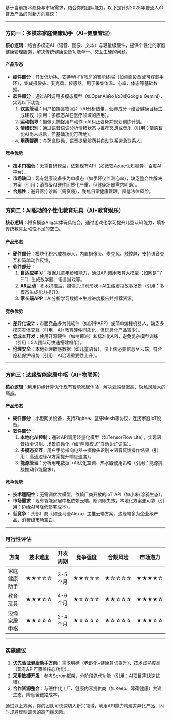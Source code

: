

基于当前技术趋势与市场需求，结合你的团队能力，以下是针对2025年普通人AI普及产品的创新方向建议：

---
### **方向一：多模态家庭健康助手（AI+健康管理）**
**核心逻辑**：结合多模态AI（语音、图像、文本）与轻量级硬件，提供个性化的家庭健康管理服务，解决传统健康设备功能单一、交互生硬的问题。

#### **产品形态**
- **硬件部分**：开发低功耗、支持Wi-Fi/蓝牙的智能终端（如桌面设备或可穿戴手环），集成摄像头、麦克风、传感器，用于采集体温、心率、体态等基础数据。
- **软件部分**：通过API调用多模态模型（如OpenAI的o1/o3或Google Gemini），实现以下功能：
  1. **饮食管理**：用户拍摄食物照片→AI分析热量、营养成分→结合健康目标生成建议（引用：多模态AI在医疗领域的应用）。
  2. **运动指导**：摄像头捕捉用户动作→AI纠正姿势并规划训练计划。
  3. **情绪识别**：通过语音语调分析情绪状态→推荐冥想或音乐（引用：情感智能AI尚未成熟，但基础功能可落地）。
  4. **用药提醒**：与药盒联动，语音提醒服药并自动联系紧急联系人。

#### **竞争优势**
- **技术门槛低**：无需自研模型，依赖现有API（如微软Azure认知服务、百度AI平台）。
- **市场缺口**：现有健康设备多为单模态（如手环仅监测心率），缺乏整合性解决方案（引用：消费级AI硬件同质化严重，但健康场景需求明确）。
- **合规性**：避开医疗诊断（需资质），聚焦日常健康管理，降低法律风险。

---

### **方向二：AI驱动的个性化教育玩具（AI+教育娱乐）**
**核心逻辑**：将多模态AI与实体玩具结合，通过游戏化学习提升儿童认知能力，填补传统教具互动性不足的空白。

#### **产品形态**
- **硬件部分**：模块化积木或机器人，内置摄像头、麦克风、触控屏，支持语音交互和简单动作反馈。
- **软件部分**：
  1. **自适应学习**：根据儿童年龄和能力，通过API调用教育大模型（如网易“子曰”）生成数学题、语言游戏等。
  2. **AR互动**：积木拼搭后，摄像头识别形状→AI生成虚拟故事场景（引用：多模态生成能力提升）。
  3. **家长端APP**：AI分析学习数据→生成进度报告并推荐资源。

#### **竞争优势**
- **差异化设计**：市面竞品多为纯软件（如识字APP）或简单编程机器人，缺乏多模态实体交互（引用：AI+教育硬件同质化，但玩具化产品较少）。
- **低成本开发**：使用开源硬件（如树莓派）和标准化API，避免复杂模型训练（引用：5人团队可快速搭建框架）。
- **伦理安全**：本地处理敏感数据（如儿童语音），仅上传必要信息至云端，符合隐私保护趋势（引用：AI治理重要性上升）。

---

### **方向三：边缘智能家居中枢（AI+物联网）**
**核心逻辑**：利用边缘计算优化现有智能家居体验，解决云端延迟高、隐私风险大的痛点。

#### **产品形态**
- **硬件部分**：小型网关设备，支持Zigbee、蓝牙Mesh等协议，连接家庭IoT设备。
- **软件部分**：
  1. **本地化AI控制**：通过API调用轻量化模型（如TensorFlow Lite），实现语音指令识别、场景自动化（如“睡眠模式”自动关灯调温）。
  2. **多模态交互**：用户手势指向电器→摄像头识别→语音反馈操作结果（引用：高通边缘AI方案提升响应速度）。
  3. **能源管理**：分析用电数据→AI优化空调、热水器使用策略（引用：能源挑战推动节能需求）。

#### **竞争优势**
- **技术适配性**：无需调优大模型，依赖厂商开放的IoT API（如小米/涂鸦生态）。
- **市场需求**：现有智能家居中枢依赖云端，断网即失效，本地化方案更可靠（引用：边缘AI可降低部署成本）。
- **低竞争**：头部厂商（如亚马逊Alexa）主推云端方案，边缘端多为企业级产品，消费级市场空白。

---

### **可行性评估**

| 方向         | 技术难度 | 开发周期 | 竞争强度 | 合规风险 | 市场潜力 |
|--------------|----------|----------|----------|----------|----------|
| 家庭健康助手 | ★★☆☆☆    | 3-5个月  | ★★☆☆☆    | ★☆☆☆☆    | ★★★★☆    |
| 教育玩具     | ★★★☆☆    | 4-6个月  | ★☆☆☆☆    | ★★☆☆☆     | ★★★★☆    |
| 边缘家居中枢 | ★★☆☆☆    | 2-4个月  | ★☆☆☆☆    | ★☆☆☆☆     | ★★★☆☆    |


---

### **实施建议**
1. **优先验证健康助手方向**：需求明确（老龄化+健康意识提升）、技术成熟度高（现有API可覆盖核心功能）。
2. **采用敏捷开发**：参考Scrum框架，分阶段迭代功能（引用：AI项目需快速试错）。
3. **合作资源整合**：与硬件代工厂、健康内容提供商（如Keep、薄荷健康）共建生态，降低全链路成本。

通过以上方案，你的团队可快速切入新兴领域，利用API能力构建差异化产品，同时规避模型调优的高门槛风险。
